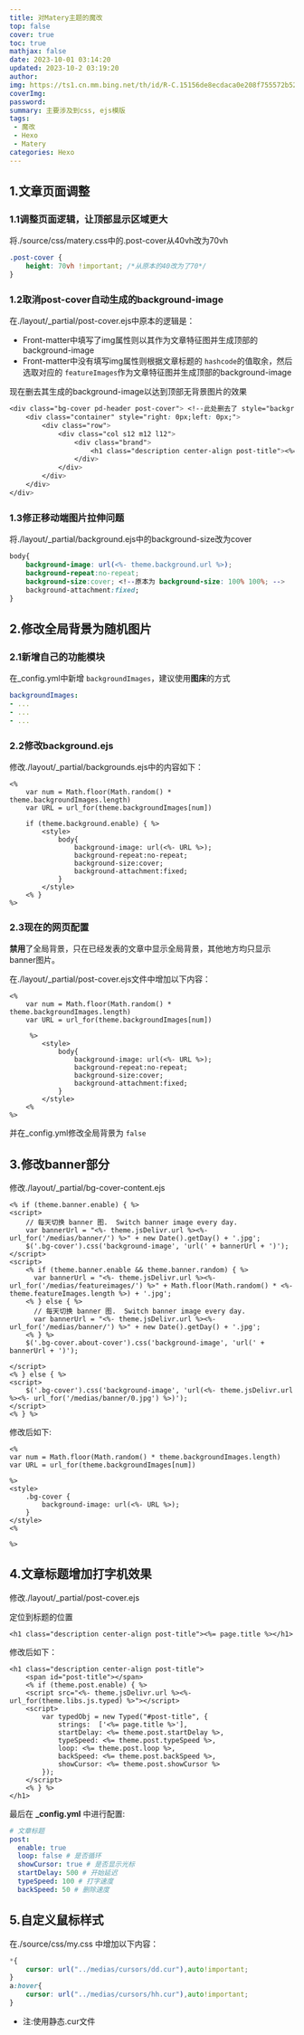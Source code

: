 ```yaml
---
title: 对Matery主题的魔改
top: false
cover: true
toc: true
mathjax: false
date: 2023-10-01 03:14:20
updated: 2023-10-2 03:19:20
author:
img: https://ts1.cn.mm.bing.net/th/id/R-C.15156de8ecdaca0e208f755572b5217b?rik=SCL92Je0wYHVXg&riu=http%3a%2f%2fheibanbai.com.cn%2fimg%2fhexo.png&ehk=VywdH%2f1oS1u8iXWWEm11T%2bm0ntJ9pczrqS%2bktzxU3Mo%3d&risl=&pid=ImgRaw&r=0
coverImg:
password:
summary: 主要涉及到css, ejs模版
tags:
 - 魔改
 - Hexo
 - Matery 
categories: Hexo
---
```

## 1.文章页面调整

### 1.1调整页面逻辑，让顶部显示区域更大

将./source/css/matery.css中的.post-cover从40vh改为70vh

```css
.post-cover {
    height: 70vh !important; /*从原本的40改为了70*/
}
```

### 1.2取消post-cover自动生成的background-image

在./layout/_partial/post-cover.ejs中原本的逻辑是：

- Front-matter中填写了img属性则以其作为文章特征图并生成顶部的background-image
- Front-matter中没有填写img属性则根据文章标题的 `hashcode`的值取余，然后选取对应的 `featureImages`作为文章特征图并生成顶部的background-image

现在删去其生成的background-image以达到顶部无背景图片的效果

```css
<div class="bg-cover pd-header post-cover"> <!--此处删去了 style="background-image: url('<%- featureimg %>')" -->
    <div class="container" style="right: 0px;left: 0px;">
        <div class="row">
            <div class="col s12 m12 l12">
                <div class="brand">
                    <h1 class="description center-align post-title"><%= page.title %></h1>
                </div>
            </div>
        </div>
    </div>
</div>
```

### 1.3修正移动端图片拉伸问题

将./layout/_partial/background.ejs中的background-size改为cover

```css
body{
    background-image: url(<%- theme.background.url %>);
    background-repeat:no-repeat;
    background-size:cover; <!--原本为 background-size: 100% 100%; -->
    background-attachment:fixed;
}
```

## 2.修改全局背景为随机图片

### 2.1新增自己的功能模块

在_config.yml中新增 `backgroundImages`，建议使用**图床**的方式

```yml
backgroundImages:
- ...
- ...
- ...
```

### 2.2修改background.ejs

修改./layout/_partial/backgrounds.ejs中的内容如下：

```ejs
<% 
    var num = Math.floor(Math.random() * theme.backgroundImages.length)
    var URL = url_for(theme.backgroundImages[num])

    if (theme.background.enable) { %>
        <style>
            body{
                background-image: url(<%- URL %>);
                background-repeat:no-repeat;
                background-size:cover;
                background-attachment:fixed;
            }
        </style>
    <% } 
%>
```

### 2.3现在的网页配置

**禁用**了全局背景，只在已经发表的文章中显示全局背景，其他地方均只显示banner图片。

在./layout/_partial/post-cover.ejs文件中增加以下内容：

```ejs
<% 
    var num = Math.floor(Math.random() * theme.backgroundImages.length)
    var URL = url_for(theme.backgroundImages[num])

     %>
        <style>
            body{
                background-image: url(<%- URL %>);
                background-repeat:no-repeat;
                background-size:cover;
                background-attachment:fixed;
            }
        </style>
    <% 
%>
```

并在_config.yml修改全局背景为 `false`

## 3.修改banner部分

修改./layout/_partial/bg-cover-content.ejs

```ejs
<% if (theme.banner.enable) { %>
<script>
    // 每天切换 banner 图.  Switch banner image every day.
    var bannerUrl = "<%- theme.jsDelivr.url %><%- url_for('/medias/banner/') %>" + new Date().getDay() + '.jpg';
    $('.bg-cover').css('background-image', 'url(' + bannerUrl + ')');
</script>
<script>
    <% if (theme.banner.enable && theme.banner.random) { %>
      var bannerUrl = "<%- theme.jsDelivr.url %><%- url_for('/medias/featureimages/') %>" + Math.floor(Math.random() * <%- theme.featureImages.length %>) + '.jpg';
    <% } else { %>
      // 每天切换 banner 图.  Switch banner image every day.
      var bannerUrl = "<%- theme.jsDelivr.url %><%- url_for('/medias/banner/') %>" + new Date().getDay() + '.jpg';
    <% } %>
    $('.bg-cover.about-cover').css('background-image', 'url(' + bannerUrl + ')');

</script>
<% } else { %>
<script>
    $('.bg-cover').css('background-image', 'url(<%- theme.jsDelivr.url %><%- url_for('/medias/banner/0.jpg') %>)');
</script>
<% } %>
```

修改后如下:

```ejs
<% 
var num = Math.floor(Math.random() * theme.backgroundImages.length)
var URL = url_for(theme.backgroundImages[num])

%>
<style>
    .bg-cover {
        background-image: url(<%- URL %>);
    }
</style>
<%

%>
```

## 4.文章标题增加打字机效果

修改./layout/_partial/post-cover.ejs

定位到标题的位置

```ejs
<h1 class="description center-align post-title"><%= page.title %></h1>
```

修改后如下：

```ejs
<h1 class="description center-align post-title">
    <span id="post-title"></span>
    <% if (theme.post.enable) { %>
    <script src="<%- theme.jsDelivr.url %><%- url_for(theme.libs.js.typed) %>"></script>
    <script>
        var typedObj = new Typed("#post-title", {
            strings:  ['<%= page.title %>'],
            startDelay: <%= theme.post.startDelay %>,
            typeSpeed: <%= theme.post.typeSpeed %>,
            loop: <%= theme.post.loop %>,
            backSpeed: <%= theme.post.backSpeed %>,
            showCursor: <%= theme.post.showCursor %>
        });
    </script>
    <% } %>
</h1>
```

最后在 **_config.yml** 中进行配置:

```yaml
# 文章标题
post:
  enable: true
  loop: false # 是否循环
  showCursor: true # 是否显示光标
  startDelay: 500 # 开始延迟
  typeSpeed: 100 # 打字速度
  backSpeed: 50 # 删除速度
```

## 5.自定义鼠标样式

在./source/css/my.css 中增加以下内容：

```css
*{
    cursor: url("../medias/cursors/dd.cur"),auto!important;
}
a:hover{
    cursor: url("../medias/cursors/hh.cur"),auto!important;
}
```

- 注:使用静态.cur文件
